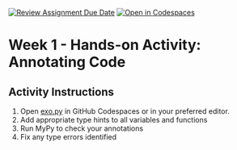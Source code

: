 [![Review Assignment Due Date](https://classroom.github.com/assets/deadline-readme-button-22041afd0340ce965d47ae6ef1cefeee28c7c493a6346c4f15d667ab976d596c.svg)](https://classroom.github.com/a/MSx47O8g)
[![Open in Codespaces](https://classroom.github.com/assets/launch-codespace-2972f46106e565e64193e422d61a12cf1da4916b45550586e14ef0a7c637dd04.svg)](https://classroom.github.com/open-in-codespaces?assignment_repo_id=19564377)
# Week 1 - Hands-on Activity: Annotating Code

## Activity Instructions

1. Open [exo.py](https://github.com/ALU-BSE/adpy-week-1/blob/main/exo.py) in GitHub Codespaces or in your preferred editor.
2. Add appropriate type hints to all variables and functions
3. Run MyPy to check your annotations
4. Fix any type errors identified
